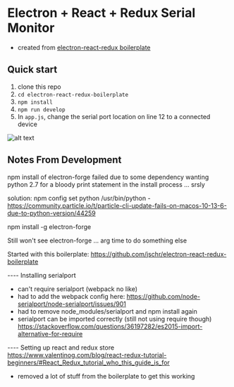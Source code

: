 # Electron + React + Redux Serial Monitor
- created from [electron-react-redux boilerplate](github.com:jschr/electron-react-redux-boilerplate)


## Quick start
1. clone this repo
2. `cd electron-react-redux-boilerplate`
3. `npm install`
4. `npm run develop`
5. In `app.js`, change the serial port location on line 12 to a connected device

![alt text](https://github.com/richarthurs/electron-react-serial-monitor/blob/master/doc/screenshot.png "Screenshot")


## Notes From Development
npm install of electron-forge failed due to some dependency wanting python 2.7 for a bloody print statement in the install process ... srsly

solution: npm config set python /usr/bin/python - https://community.particle.io/t/particle-cli-update-fails-on-macos-10-13-6-due-to-python-version/44259

npm install -g electron-forge

Still won't see electron-forge ... arg time to do something else

Started with this boilerplate: https://github.com/jschr/electron-react-redux-boilerplate


---- Installing serialport
- can't require serialport (webpack no like)
- had to add the webpack config here: https://github.com/node-serialport/node-serialport/issues/901
- had to remove node_modules/serialport and npm install again
- serialport can be imported correctly (still not using require though) https://stackoverflow.com/questions/36197282/es2015-import-alternative-for-require

---- Setting up react and redux store
https://www.valentinog.com/blog/react-redux-tutorial-beginners/#React_Redux_tutorial_who_this_guide_is_for
- removed a lot of stuff from the boilerplate to get this working
